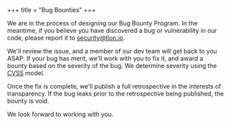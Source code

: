 +++
title = "Bug Bounties"
+++

We are in the process of designing our Bug Bounty Program. In the meantime, if you believe you have discovered a bug or vulnerability in our code, please report it to [security@tlon.io](mailto:security@tlon.io).

We'll review the issue, and a member of our dev team will get back to you ASAP. If your bug has merit, we'll work with you to fix it, and award a bounty based on the severity of the bug. We determine severity using the [CVSS](https://www.first.org/cvss/calculator/3.0) model.

Once the fix is complete, we'll publish a full retrospective in the interests of transparency. If the bug leaks prior to the retrospective being published, the bounty is void.

We look forward to working with you.
